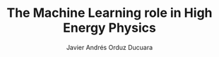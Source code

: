 ---
paperId: 23
author: Javier Andrés Orduz Ducuara
publicationauthor: Orduz Ducuara, J. A.
title: The Machine Learning role in High Energy Physics
pdf: --
poster: --
alt: --
type: Poster
topic: Machine Learning Methods
link: --
conference: neurips
year: 2018
tags: neurips-2018
location: Montreal, Canada
---
